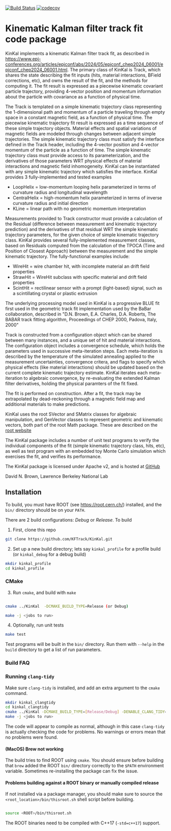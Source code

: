 [![Build Status](https://github.com/KFTrack/KinKal/workflows/KinKal/badge.svg)](https://github.com/KFTrack/KinKal/actions)
[![codecov](https://codecov.io/gh/KFTrack/KinKal/branch/main/graph/badge.svg)](https://codecov.io/gh/KFTrack/KinKal)


# Kinematic Kalman filter track fit code package

  KinKal implements a kinematic Kalman filter track fit, as described in https://www.epj-conferences.org/articles/epjconf/abs/2024/05/epjconf_chep2024_06001/epjconf_chep2024_06001.html.
  The primary class of KinKal is Track, which shares the state describing
  the fit inputs (hits, material interactions, BField corrections, etc), and owns the result of the fit,
  and the methods for computing it.  The fit result is expressed as a piecewise kinematic covariant
  particle trajectory, providing 4-vector position and  momentum information about the particle with covariance
  as a function of physical time.

  The Track is templated on a simple kinematic trajectory class representing the 1-dimensional path and
  momentum of a particle traveling through empty space in a constant magnetic field, as a function of physical time.
  The piecewise kinematic trajectory fit result is expressed as a time sequence of these simple trajectory objects.
  Material effects and spatial variations of magnetic fields are modeled through changes between adjacent simple
  trajectories.  The simple kinematic trajectory class must satisfy the interface defined in the Track header, including
  the 4-vector position and 4-vector momentum of the particle as a function of time.  The simple kinematic trajectory class must
  provide access to its parameterization, and the derivatives of those parameters WRT physical effects of material interactions
  and magnetic field inhomogeneity.  KinKal can be instantiated with any simple kinematic trajectory which satisfies the interface.
  KinKal provides 3 fully-implemented and tested examples
   * LoopHelix = low-momentum looping helix parameterized in terms of curvature radius and longitudinal wavelength
   * CentralHelix = high-momentum helix parameterized in terms of inverse curvature radius and initial direction
   * KLine = linear path with no geometric momentum interpretation

  Measurements provided to Track constructor must provide a calculation of the Residual (difference between measurement
  and kinematic trajectory prediction) and the derivatives of that residual WRT the simple kinematic trajectory parameters,
  for the given choice of simple kinematic trajectory class.  KinKal provides several fully-implemented measurement classes,
  based on Residuals computed from the calculation of the TPOCA (Time and Position of Closest Approach) between the measurement
  and the simple kinematic trajectory.  The fully-functional examples include:
   * WireHit = wire chamber hit, with incomplete material an drift field properties
   * StrawHit = WireHit subclass with specific material and drift field properties
   * ScintHit = rectilinear sensor with a prompt (light-based) signal, such as a scintillating crystal or plastic extrusion

  The underlying processing model used in KinKal is a progressive BLUE fit first used in the geometric track fit implementation used by the BaBar
  collaboration, described in "D.N. Brown, E.A. Charles, D.A. Roberts, The BABAR track fitting algorithm, Proceedings of CHEP 2000, Padova, Italy, 2000"

  Track is constructed from a configuration object which can be shared between many instances, and a unique set of hit and
  material interactions.  The configuration object includes a convergence schedule, which holds the parameters used in successive
  meta-iteration steps.  Each meta-iteration is described by the temperature of the simulated annealing applied to the measurement
  uncertainties, convergence critera, and flags to specify which physical effects (like material interactions) should be updated
  based on the current complete kinematic trajectory estimate.  KinKal iterates each meta-iteration to algebraic convergence,
  by re-evaluating the extended Kalman filter derivatives, holding the physical paramters of the fit fixed.
  
  The fit is performed on construction. After a fit, the track may be extrapolated by dead-reckoning through a magnetic field map and additional materials to make
  predictions.

  KinKal uses the root SVector and SMatrix classes for algebraic manipulation, and GenVector classes to represent geometric and
  kinematic vectors, both part of the root Math package.  These are described on the [root website](https://root.cern.ch/root/html608/namespaceROOT_1_1Math.html)

  The KinKal package includes a number of unit test programs to verify the individual components of the fit (simple kinematic
  trajectory class, hits, etc), as well as test program with an embedded toy Monte Carlo simulation which exercises the fit,
  and verifies its performance.

  The KinKal package is licensed under Apache v2, and is hosted at [GitHub](https://github.com/KFTrack/KinKal.git)

  David N. Brown, Lawrence Berkeley National Lab

## Installation

To build, you must have ROOT (see https://root.cern.ch/) installed, and the `bin/` directory should be on your `PATH`.


There are 2 build configurations: *Debug* or *Release*.  To build

1. First, clone this repo

```bash
git clone https://github.com/KFTrack/KinKal.git
```

2. Set up a new build directory; lets say `kinkal_profile` for a profile build (or `kinkal_debug` for a debug build)
```bash
mkdir kinkal_profile
cd kinkal_profile

```

### CMake

3. Run `cmake`, and build with `make`

```bash

cmake ../KinKal  -DCMAKE_BUILD_TYPE=Release (or Debug)

make -j <jobs to run>
```
4. Optionally, run unit tests

```bash
make test
```

Test programs will be built in the `bin/` directory. Run them with `--help` in the `build` directory to get a list of run parameters.

### Build FAQ
### Running `clang-tidy`

Make sure `clang-tidy` is installed, and add an extra argument to the `cmake` command.

```bash
mkdir kinkal_clangtidy
cd kinkal_clangtidy
cmake ../KinKal -DCMAKE_BUILD_TYPE=[Release/Debug] -DENABLE_CLANG_TIDY=ON
make -j <jobs to run>
```

The code will appear to compile as normal, although in this case `clang-tidy` is actually checking the code for problems. No warnings or errors mean that no problems were found.

#### (MacOS) Brew not working
The build tries to find ROOT using `cmake`. You should ensure before building that `brew` added the ROOT `bin/` directory correctly to the `$PATH` environment variable. Sometimes re-installing the package can fix the issue.

#### Problems building against a ROOT binary or manually compiled release
If not installed via a package manager, you should make sure to source the `<root_location>/bin/thisroot.sh` shell script before building.
```bash

source <ROOT>/bin/thisroot.sh

```

The ROOT binaries need to be compiled with C++17 (`-std=c++17`) support.


